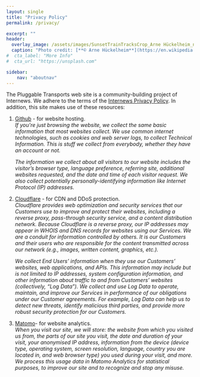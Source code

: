 ```yaml
---
layout: single
title: "Privacy Policy"
permalink: /privacy/

excerpt: ""
header:
  overlay_image: /assets/images/SunsetTrainTracksCrop_Arne Hückelheim_notify_wikimedia.JPG
  caption: "Photo credit: [**© Arne Hückelheim**](https://en.wikipedia.org/wiki/User:Knipptang)"
#  cta_label: "More Info"
#  cta_url: "https://unsplash.com"

sidebar:
    nav: "aboutnav"
---
```


The Pluggable Transports web site is a community-building project of Internews. We adhere to the terms of the [Internews Privacy Policy](https://internews.org/internews-privacy-policy). In addition, this site makes use of these resources:

1. [Github](https://github.com) - for website hosting.  
   *If you're just browsing the website, we collect the same basic information that most websites collect. We use common internet technologies, such as cookies and web server logs, to collect Technical Information. This is stuff we collect from everybody, whether they have an account or not.*

   *The information we collect about all visitors to our website includes the visitor’s browser type, language preference, referring site, additional websites requested, and the date and time of each visitor request. We also collect potentially personally-identifying information like Internet Protocol (IP) addresses.*

2. [Cloudflare](https://cloudflare.com) - for CDN and DDoS protection.  
   *Cloudflare provides web optimization and security services that our Customers use to improve and protect their websites, including a reverse proxy, pass-through security service, and a content distribution network. Because Cloudflare is a reverse proxy, our IP addresses may appear in WHOIS and DNS records for websites using our Services. We are a conduit for information controlled by others. It is our Customers and their users who are responsible for the content transmitted across our network (e.g., images, written content, graphics, etc.).*

   *We collect End Users’ information when they use our Customers’ websites, web applications, and APIs. This information may include but is not limited to IP addresses, system configuration information, and other information about traffic to and from Customers’ websites (collectively, “Log Data”). We collect and use Log Data to operate, maintain, and improve our Services in performance of our obligations under our Customer agreements. For example, Log Data can help us to detect new threats, identify malicious third parties, and provide more robust security protection for our Customers.*

3. [Matomo](https://matomo.org)- for website analytics.  
   *When you visit our site, we will store: the website from which you visited us from, the parts of our site you visit, the date and duration of your visit, your anonymised IP address, information from the device (device type, operating system, screen resolution, language, country you are located in, and web browser type) you used during your visit, and more. We process this usage data in Matomo Analytics for statistical purposes, to improve our site and to recognize and stop any misuse.*

